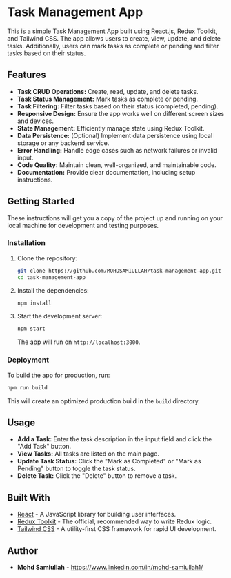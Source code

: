 # Task Management App

This is a simple Task Management App built using React.js, Redux Toolkit, and Tailwind CSS. The app allows users to create, view, update, and delete tasks. Additionally, users can mark tasks as complete or pending and filter tasks based on their status.

## Features

- **Task CRUD Operations:** Create, read, update, and delete tasks.
- **Task Status Management:** Mark tasks as complete or pending.
- **Task Filtering:** Filter tasks based on their status (completed, pending).
- **Responsive Design:** Ensure the app works well on different screen sizes and devices.
- **State Management:** Efficiently manage state using Redux Toolkit.
- **Data Persistence:** (Optional) Implement data persistence using local storage or any backend service.
- **Error Handling:** Handle edge cases such as network failures or invalid input.
- **Code Quality:** Maintain clean, well-organized, and maintainable code.
- **Documentation:** Provide clear documentation, including setup instructions.

## Getting Started

These instructions will get you a copy of the project up and running on your local machine for development and testing purposes.


### Installation

1. Clone the repository:

   ```bash
   git clone https://github.com/MOHDSAMIULLAH/task-management-app.git
   cd task-management-app
   ```

2. Install the dependencies:

   ```bash
   npm install
   ```

3. Start the development server:

   ```bash
   npm start
   ```

   The app will run on `http://localhost:3000`.


### Deployment

To build the app for production, run:

```bash
npm run build
```

This will create an optimized production build in the `build` directory.

## Usage

- **Add a Task:** Enter the task description in the input field and click the "Add Task" button.
- **View Tasks:** All tasks are listed on the main page.
- **Update Task Status:** Click the "Mark as Completed" or "Mark as Pending" button to toggle the task status.
- **Delete Task:** Click the "Delete" button to remove a task.

## Built With

- [React](https://reactjs.org/) - A JavaScript library for building user interfaces.
- [Redux Toolkit](https://redux-toolkit.js.org/) - The official, recommended way to write Redux logic.
- [Tailwind CSS](https://tailwindcss.com/) - A utility-first CSS framework for rapid UI development.



## Author

- **Mohd Samiullah** - https://www.linkedin.com/in/mohd-samiullah1/

```